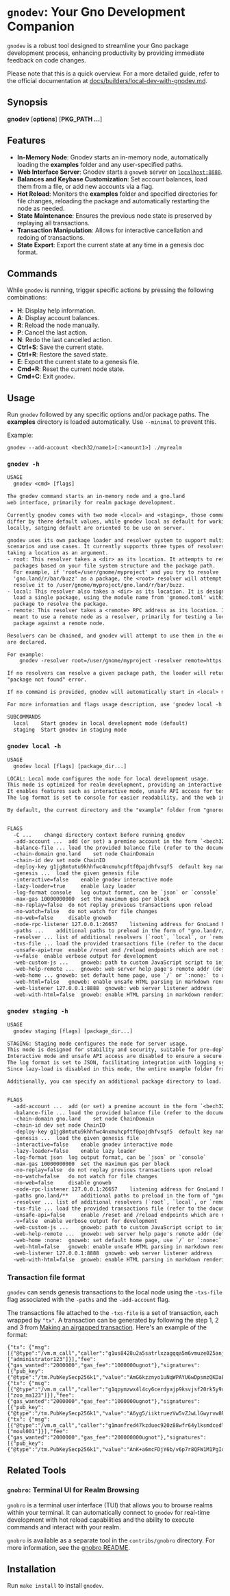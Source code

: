 # `gnodev`: Your Gno Development Companion

`gnodev` is a robust tool designed to streamline your Gno package development process, enhancing productivity
by providing immediate feedback on code changes.

Please note that this is a quick overview. For a more detailed guide, refer to the official documentation at
[docs/builders/local-dev-with-gnodev.md](../../docs/builders/local-dev-with-gnodev.md).

## Synopsis

**gnodev** [**options**] [**PKG_PATH ...**]

## Features
-  **In-Memory Node**: Gnodev starts an in-memory node, automatically loading the **examples** folder and any
   user-specified paths.
-  **Web Interface Server**: Gnodev starts a `gnoweb` server on [`localhost:8888`](https://localhost:8888).
-  **Balances and Keybase Customization**: Set account balances, load them from a file, or add new accounts via a flag.
-  **Hot Reload**: Monitors the **examples** folder and specified directories for file changes, reloading the
   package and automatically restarting the node as needed.
-  **State Maintenance**: Ensures the previous node state is preserved by replaying all transactions.
-  **Transaction Manipulation**: Allows for interactive cancellation and redoing of transactions.
-  **State Export**: Export the current state at any time in a genesis doc format.

## Commands
While `gnodev` is running, trigger specific actions by pressing the following combinations:
-  **H**: Display help information.
-  **A**: Display account balances.
-  **R**: Reload the node manually.
-  **P**: Cancel the last action.
-  **N**: Redo the last cancelled action.
-  **Ctrl+S**: Save the current state.
-  **Ctrl+R**: Restore the saved state.
-  **E**: Export the current state to a genesis file.
-  **Cmd+R**: Reset the current node state.
-  **Cmd+C**: Exit `gnodev`.

## Usage
Run `gnodev` followed by any specific options and/or package paths. The **examples** directory is loaded
automatically. Use `--minimal` to prevent this.

Example:
```
gnodev --add-account <bech32/name1>[:<amount1>] ./myrealm
```

### `gnodev -h`
[embedmd]:# (.tmp/gnodev-usage.txt)
```txt
USAGE
  gnodev <cmd> [flags] 

The gnodev command starts an in-memory node and a gno.land
web interface, primarily for realm package development.

Currently gnodev comes with two mode <local> and <staging>, those command mostly
differ by there default values, while gnodev local as default for working
locally, satging default are oriented to be use on server.

gnodev uses its own package loader and resolver system to support multiple
scenarios and use cases. It currently supports three types of resolvers, each
taking a location as an argument.
- root: This resolver takes a <dir> as its location. It attempts to resolve
  packages based on your file system structure and the package path.
  For example, if 'root=/user/gnome/myproject' and you try to resolve
  'gno.land/r/bar/buzz' as a package, the <root> resolver will attempt to
  resolve it to /user/gnome/myproject/gno.land/r/bar/buzz.
- local: This resolver also takes a <dir> as its location. It is designed to
  load a single package, using the module name from 'gnomod.toml' within this
  package to resolve the package.
- remote: This resolver takes a <remote> RPC address as its location. It is
  meant to use a remote node as a resolver, primarily for testing a local
  package against a remote node.

Resolvers can be chained, and gnodev will attempt to use them in the order they
are declared.

For example:
    gnodev -resolver root=/user/gnome/myproject -resolver remote=https://rpc.gno.lands

If no resolvers can resolve a given package path, the loader will return a
"package not found" error.

If no command is provided, gnodev will automatically start in <local> mode.

For more information and flags usage description, use 'gnodev local -h'.

SUBCOMMANDS
  local    Start gnodev in local development mode (default)
  staging  Start gnodev in staging mode

```

### `gnodev local -h`
[embedmd]:# (.tmp/gnodev-local-usage.txt)
```txt
USAGE
  gnodev local [flags] [package_dir...]

LOCAL: Local mode configures the node for local development usage.
This mode is optimized for realm development, providing an interactive and flexible environment.
It enables features such as interactive mode, unsafe API access for testing, and lazy loading to improve performance.
The log format is set to console for easier readability, and the web interface is accessible locally, making it ideal for iterative development and testing.

By default, the current directory and the "example" folder from "gnoroot" will be used as the root resolver.


FLAGS
  -C ...	change directory context before running gnodev
  -add-account ...	add (or set) a premine account in the form `<bech32|name>[=<amount>]`, can be used multiple time
  -balance-file ...	load the provided balance file (refer to the documentation for format)
  -chain-domain gno.land	set node ChainDomain
  -chain-id dev	set node ChainID
  -deploy-key g1jg8mtutu9khhfwc4nxmuhcpftf0pajdhfvsqf5	default key name or Bech32 address for deploying packages
  -genesis ...	load the given genesis file
  -interactive=false 	enable gnodev interactive mode
  -lazy-loader=true 	enable lazy loader
  -log-format console	log output format, can be `json` or `console`
  -max-gas 10000000000	set the maximum gas per block
  -no-replay=false 	do not replay previous transactions upon reload
  -no-watch=false 	do not watch for file changes
  -no-web=false 	disable gnoweb
  -node-rpc-listener 127.0.0.1:26657	listening address for GnoLand RPC node
  -paths ...	additional paths to preload in the form of "gno.land/r/my/realm", separated by commas; glob is supported
  -resolver ...	list of additional resolvers (`root`, `local`, or `remote`) in the form of <resolver>=<location> will be executed in the given order
  -txs-file ...	load the provided transactions file (refer to the documentation for format)
  -unsafe-api=true 	enable /reset and /reload endpoints which are not safe to expose publicly
  -v=false 	enable verbose output for development
  -web-custom-js ...	gnoweb: path to custom JavaScript script to inject into pages
  -web-help-remote ...	gnoweb: web server help page's remote addr (default to <node-rpc-listener>)
  -web-home ...	gnoweb: set default home page, use `/` or `:none:` to use default web home redirect
  -web-html=false 	gnoweb: enable unsafe HTML parsing in markdown rendering
  -web-listener 127.0.0.1:8888	gnoweb: web server listener address
  -web-with-html=false 	gnoweb: enable HTML parsing in markdown rendering

```

### `gnodev staging -h`
[embedmd]:# (.tmp/gnodev-staging-usage.txt)
```txt
USAGE
  gnodev staging [flags] [package_dir...]

STAGING: Staging mode configures the node for server usage.
This mode is designed for stability and security, suitable for pre-deployment testing.
Interactive mode and unsafe API access are disabled to ensure a secure environment.
The log format is set to JSON, facilitating integration with logging systems.
Since lazy-load is disabled in this mode, the entire example folder from "gnoroot" is loaded by default.

Additionally, you can specify an additional package directory to load.


FLAGS
  -add-account ...	add (or set) a premine account in the form `<bech32|name>[=<amount>]`, can be used multiple time
  -balance-file ...	load the provided balance file (refer to the documentation for format)
  -chain-domain gno.land	set node ChainDomain
  -chain-id dev	set node ChainID
  -deploy-key g1jg8mtutu9khhfwc4nxmuhcpftf0pajdhfvsqf5	default key name or Bech32 address for deploying packages
  -genesis ...	load the given genesis file
  -interactive=false 	enable gnodev interactive mode
  -lazy-loader=false 	enable lazy loader
  -log-format json	log output format, can be `json` or `console`
  -max-gas 10000000000	set the maximum gas per block
  -no-replay=false 	do not replay previous transactions upon reload
  -no-watch=false 	do not watch for file changes
  -no-web=false 	disable gnoweb
  -node-rpc-listener 127.0.0.1:26657	listening address for GnoLand RPC node
  -paths gno.land/**	additional paths to preload in the form of "gno.land/r/my/realm", separated by commas; glob is supported
  -resolver ...	list of additional resolvers (`root`, `local`, or `remote`) in the form of <resolver>=<location> will be executed in the given order
  -txs-file ...	load the provided transactions file (refer to the documentation for format)
  -unsafe-api=false 	enable /reset and /reload endpoints which are not safe to expose publicly
  -v=false 	enable verbose output for development
  -web-custom-js ...	gnoweb: path to custom JavaScript script to inject into pages
  -web-help-remote ...	gnoweb: web server help page's remote addr (default to <node-rpc-listener>)
  -web-home :none:	gnoweb: set default home page, use `/` or `:none:` to use default web home redirect
  -web-html=false 	gnoweb: enable unsafe HTML parsing in markdown rendering
  -web-listener 127.0.0.1:8888	gnoweb: web server listener address
  -web-with-html=false 	gnoweb: enable HTML parsing in markdown rendering

```

### Transaction file format

`gnodev` can sends genesis transactions to the local node using the `-txs-file` flag associated with the `-paths` and the `-add-account` flag.

The transactions file attached to the `-txs-file` is a set of transaction, each wrapped by `"tx"`. A transaction can be generated by following the step 1, 2 and 3 from [Making an airgapped transaction](https://docs.gno.land/users/interact-with-gnokey/#making-an-airgapped-transaction).
Here's an example of the format:
```
{"tx": {"msg":[{"@type":"/vm.m_call","caller":"g1us8428u2a5satrlxzagqqa5m6vmuze025anjlj","send":"1000000ugnot","pkg_path":"gno.land/r/gnoland/users/v1","func":"Register","args":["administrator123"]}],"fee":{"gas_wanted":"2000000","gas_fee":"1000000ugnot"},"signatures":[{"pub_key":{"@type":"/tm.PubKeySecp256k1","value":"AmG6kzznyo1uNqWPAYU6wDpsmzQKDaEOrVRaZ08vOyX0"},"signature":""}],"memo":""}}
{"tx": {"msg":[{"@type":"/vm.m_call","caller":"g1qpymzwx4l4cy6cerdyajp9ksvjsf20rk5y9rtt","send":"1000000ugnot","pkg_path":"gno.land/r/gnoland/users/v1","func":"Register","args":["zoo_ma123"]}],"fee":{"gas_wanted":"2000000","gas_fee":"1000000ugnot"},"signatures":[{"pub_key":{"@type":"/tm.PubKeySecp256k1","value":"A6yg5/iiktruezVw5vZJwLlGwyrvw8RlqOToTRMWXkE2"},"signature":""}],"memo":""}}
{"tx": {"msg":[{"@type":"/vm.m_call","caller":"g1manfred47kzduec920z88wfr64ylksmdcedlf5","send":"1000000ugnot","pkg_path":"gno.land/r/gnoland/users/v1","func":"Register","args":["moul001"]}],"fee":{"gas_wanted":"2000000","gas_fee":"200000000ugnot"},"signatures":[{"pub_key":{"@type":"/tm.PubKeySecp256k1","value":"AnK+a6mcFDjY6b/v6p7r8QFW1M1PgIoQxBgrwOoyY7v3"},"signature":""}],"memo":""}}
```


## Related Tools

### `gnobro`: Terminal UI for Realm Browsing
`gnobro` is a terminal user interface (TUI) that allows you to browse realms within your terminal. It can automatically connect to `gnodev` for real-time development with hot reload capabilities and the ability to execute commands and interact with your realm.

`gnobro` is available as a separate tool in the `contribs/gnobro` directory. For more information, see the [gnobro README](../gnobro/README.md).

## Installation
Run `make install` to install `gnodev`.
